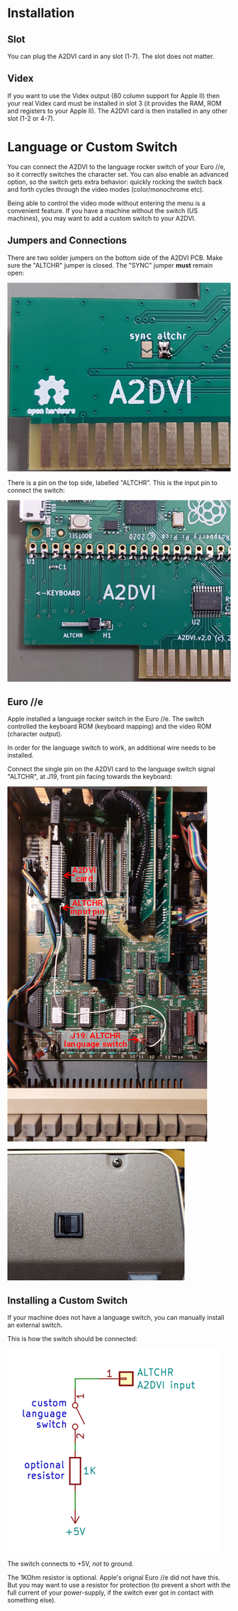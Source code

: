 # Installation

## Slot
You can plug the A2DVI card in any slot (1-7). The slot does not matter.

## Videx
If you want to use the Videx output (80 column support for Apple II) then your real Videx card must be installed in slot 3
(it provides the RAM, ROM and registers to your Apple II).
The A2DVI card is then installed in any other slot (1-2 or 4-7).

# Language or Custom Switch
You can connect the A2DVI to the language rocker switch of your Euro //e, so it correctly switches the character set.
You can also enable an advanced option, so the switch gets extra behavior: quickly rocking the switch back and forth cycles through the video modes (color/monochrome etc).

Being able to control the video mode without entering the menu is a convenient feature. If you have a machine without the switch (US machines), you may want to add a custom switch to your A2DVI.

## Jumpers and Connections
There are two solder jumpers on the bottom side of the A2DVI PCB. Make sure the "ALTCHR" jumper is closed. The "SYNC" jumper **must** remain open:

![Solder Jumpers](/images/A2DVI_SolderJumper.jpg)

There is a pin on the top side, labelled "ALTCHR". This is the input pin to connect the switch:

![ALTCHR input pin](/images/A2DVI_ALTCHR_pin.jpg)

## Euro //e
Apple installed a language rocker switch in the Euro //e.
The switch controlled the keyboard ROM (keyboard mapping) and the video ROM (character output).

In order for the language switch to work, an additional wire needs to be installed.

Connect the single pin on the A2DVI card to the language switch signal "ALTCHR", at J19, front pin facing towards the keyboard:

![Wiring the language switch](/images/A2DVI_ALTCHR_wire.jpg)

![Language Rocker Switch](/images/ALTCHR_Rocker_Switch.jpg)

## Installing a Custom Switch
If your machine does not have a language switch, you can manually install an external switch.

This is how the switch should be connected:

![Switch Connection](/images/A2DVI_SwitchConnection.jpg)

The switch connects to +5V, *not* to ground.

The 1KOhm resistor is optional. Apple's orignal Euro //e did not have this.
But you may want to use a resistor for protection (to prevent a short with the full current of your power-supply, if the switch ever got in contact with something else).
